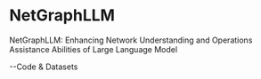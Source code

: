 # NetGraphLLM
NetGraphLLM: Enhancing Network Understanding and Operations Assistance Abilities of Large Language Model

--Code &amp; Datasets
